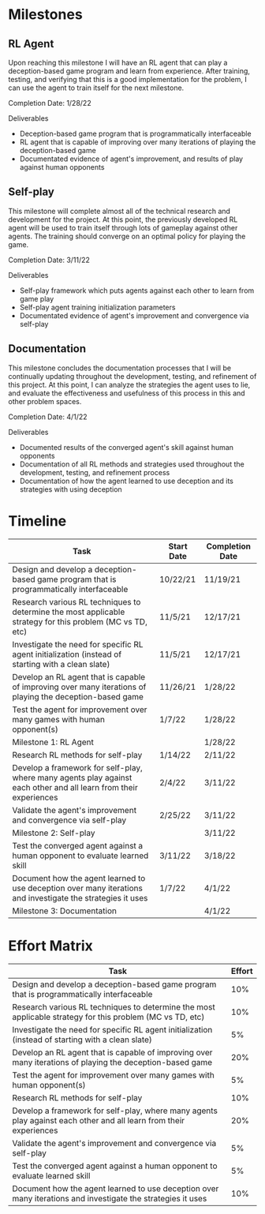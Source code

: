 # Milestones

## RL Agent
Upon reaching this milestone I will have an RL agent that can play a deception-based game program and learn from experience. After training, testing, and verifying that this is a good implementation for the problem, I can use the agent to train itself for the next milestone.

Completion Date: 1/28/22

Deliverables
- Deception-based game program that is programmatically interfaceable
- RL agent that is capable of improving over many iterations of playing the deception-based game
- Documentated evidence of agent's improvement, and results of play against human opponents

## Self-play
This milestone will complete almost all of the technical research and development for the project. At this point, the previously developed RL agent will be used to train itself through lots of gameplay against other agents. The training should converge on an optimal policy for playing the game. 

Completion Date: 3/11/22

Deliverables
- Self-play framework which puts agents against each other to learn from game play
- Self-play agent training initialization parameters
- Documentated evidence of agent's improvement and convergence via self-play

## Documentation
This milestone concludes the documentation processes that I will be continually updating throughout the development, testing, and refinement of this project. At this point, I can analyze the strategies the agent uses to lie, and evaluate the effectiveness and usefulness of this process in this and other problem spaces.

Completion Date: 4/1/22

Deliverables
- Documented results of the converged agent's skill against human opponents
- Documentation of all RL methods and strategies used throughout the development, testing, and refinement process
- Documentation of how the agent learned to use deception and its strategies with using deception

# Timeline

| Task | Start Date | Completion Date |
|-|-|-|
| Design and develop a deception-based game program that is programmatically interfaceable | 10/22/21 | 11/19/21 |
| Research various RL techniques to determine the most applicable strategy for this problem (MC vs TD, etc) | 11/5/21 | 12/17/21 |
| Investigate the need for specific RL agent initialization (instead of starting with a clean slate) | 11/5/21 | 12/17/21 |
| Develop an RL agent that is capable of improving over many iterations of playing the deception-based game | 11/26/21 | 1/28/22 |
| Test the agent for improvement over many games with human opponent(s) | 1/7/22 | 1/28/22 |
| Milestone 1: RL Agent |  | 1/28/22 |
| Research RL methods for self-play | 1/14/22 | 2/11/22 |
| Develop a framework for self-play, where many agents play against each other and all learn from their experiences | 2/4/22 | 3/11/22 |
| Validate the agent's improvement and convergence via self-play | 2/25/22 | 3/11/22 |
| Milestone 2: Self-play |  | 3/11/22 |
| Test the converged agent against a human opponent to evaluate learned skill | 3/11/22 | 3/18/22 |
| Document how the agent learned to use deception over many iterations and investigate the strategies it uses | 1/7/22 | 4/1/22 |
| Milestone 3: Documentation |  | 4/1/22 |

# Effort Matrix
| Task | Effort |
|-|-|
| Design and develop a deception-based game program that is programmatically interfaceable | 10% |
| Research various RL techniques to determine the most applicable strategy for this problem (MC vs TD, etc) | 10% |
| Investigate the need for specific RL agent initialization (instead of starting with a clean slate) | 5% |
| Develop an RL agent that is capable of improving over many iterations of playing the deception-based game | 20% |
| Test the agent for improvement over many games with human opponent(s) | 5% |
| Research RL methods for self-play | 10% |
| Develop a framework for self-play, where many agents play against each other and all learn from their experiences | 20% |
| Validate the agent's improvement and convergence via self-play | 5% |
| Test the converged agent against a human opponent to evaluate learned skill | 5% |
| Document how the agent learned to use deception over many iterations and investigate the strategies it uses | 10% |
